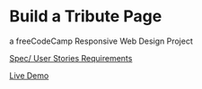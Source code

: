 # Build a Tribute Page

a freeCodeCamp Responsive Web Design Project

[Spec/ User Stories Requirements](https://learn.freecodecamp.org/responsive-web-design/responsive-web-design-projects/build-a-tribute-page)

[Live Demo](https://yishuenlo.github.io/Tribute-Page/)
